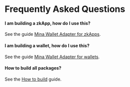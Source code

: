 # Frequently Asked Questions

#### I am building a zkApp, how do I use this?

See the guide [Mina Wallet Adapter for zkApps](./guide/zkapp.md).

#### I am building a wallet, how do I use this?

See the guide [Mina Wallet Adapter for wallets](./guide/wallet.md).

#### How to build all packages?

See the [How to build](./guide/build.md) guide.
